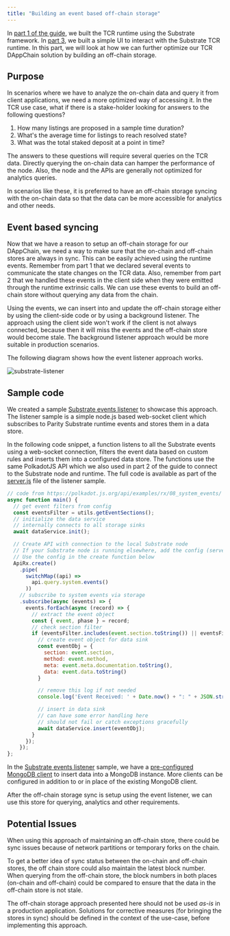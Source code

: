 ```yaml
---
title: "Building an event based off-chain storage"
---
```

In [part 1 of the guide](https://docs.substrate.dev/v1.0.0/docs/building-the-substrate-tcr-runtime), we built the TCR runtime using the Substrate framework. In [part 3](), we built a simple UI to interact with the Substrate TCR runtime. In this part, we will look at how we can further optimize our TCR DAppChain solution by building an off-chain storage.

## Purpose

In scenarios where we have to analyze the on-chain data and query it from client applications, we need a more optimized way of accessing it. In the TCR use case, what if there is a stake-holder looking for answers to the following questions?

1. How many listings are proposed in a sample time duration?
2. What's the average time for listings to reach resolved state?
3. What was the total staked deposit at a point in time?

The answers to these questions will require several queries on the TCR data. Directly querying the on-chain data can hamper the performance of the node. Also, the node and the APIs are generally not optimized for analytics queries.

In scenarios like these, it is preferred to have an off-chain storage syncing with the on-chain data so that the data can be more accessible for analytics and other needs.

## Event based syncing

Now that we have a reason to setup an off-chain storage for our DAppChain, we need a way to make sure that the on-chain and off-chain stores are always in sync. This can be easily achieved using the runtime events. Remember from part 1 that we declared several events to communicate the state changes on the TCR data. Also, remember from part 2 that we handled these events in the client side when they were emitted through the runtime extrinsic calls. We can use these events to build an off-chain store without querying any data from the chain. 

Using the events, we can insert into and update the off-chain storage either by using the client-side code or by using a background listener. The approach using the client side won't work if the client is not always connected, because then it will miss the events and the off-chain store would become stale. The background listener approach would be more suitable in production scenarios.

The following diagram shows how the event listener approach works.

![substrate-listener](https://raw.githubusercontent.com/parity-samples/substrate-events-listener/master/img/substrate-listener.png)

## Sample code

We created a sample [Substrate events listener](https://github.com/parity-samples/substrate-events-listener) to showcase this approach. The listener sample is a simple node.js based web-socket client which subscribes to Parity Substrate runtime events and stores them in a data store.

In the following code snippet, a function listens to all the Substrate events using a web-socket connection, filters the event data based on custom rules and inserts them into a configured data store. The functions use the same PolkadotJS API which we also used in part 2 of the guide to connect to the Substrate node and runtime. The full code is available as part of the [server.js](https://github.com/parity-samples/substrate-events-listener/blob/master/server.js) file of the listener sample.

```javascript
// code from https://polkadot.js.org/api/examples/rx/08_system_events/
async function main() {
  // get event filters from config
  const eventsFilter = utils.getEventSections();
  // initialize the data service
  // internally connects to all storage sinks
  await dataService.init();

  // Create API with connection to the local Substrate node
  // If your Substrate node is running elsewhere, add the config (server + port) in .env
  // Use the config in the create function below
  ApiRx.create()
    .pipe(
      switchMap((api) =>
        api.query.system.events()
      ))
    // subscribe to system events via storage
    .subscribe(async (events) => {
      events.forEach(async (record) => {
        // extract the event object
        const { event, phase } = record;
        // check section filter
        if (eventsFilter.includes(event.section.toString()) || eventsFilter.includes("all")) {
          // create event object for data sink
          const eventObj = {
            section: event.section,
            method: event.method,
            meta: event.meta.documentation.toString(),
            data: event.data.toString()
          }

          // remove this log if not needed
          console.log('Event Received: ' + Date.now() + ": " + JSON.stringify(eventObj));

          // insert in data sink
          // can have some error handling here
          // should not fail or catch exceptions gracefully
          await dataService.insert(eventObj);
        }
      });
    });
};
```

In the [Substrate events listener](https://github.com/parity-samples/substrate-events-listener) sample, we have a [pre-configured MongoDB client](https://github.com/parity-samples/substrate-events-listener/blob/master/lib/dataService.js) to insert data into a MongoDB instance. More clients can be configured in addition to or in place of the existing MongoDB client.

After the off-chain storage sync is setup using the event listener, we can use this store for querying, analytics and other requirements.

## Potential Issues

When using this approach of maintaining an off-chain store, there could be sync issues because of network partitions or temporary forks on the chain. 

To get a better idea of sync status between the on-chain and off-chain stores, the off chain store could also maintain the latest block number. When querying from the off-chain store, the block numbers in both places (on-chain and off-chain) could be compared to ensure that the data in the off-chain store is not stale.

The off-chain storage approach presented here should not be used _as-is_ in a production application. Solutions for corrective measures (for bringing the stores in sync) should be defined in the context of the use-case, before implementing this approach.